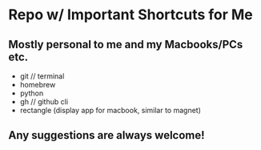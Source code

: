 # Repo w/ Important Shortcuts for Me

## Mostly personal to me and my Macbooks/PCs etc.

- git // terminal
- homebrew
- python
- gh // github cli
- rectangle (display app for macbook, similar to magnet)

## Any suggestions are always welcome!



